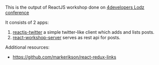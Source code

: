 This is the output of ReactJS workshop done on [4developers Lodz conference](https://lodz.4developers.org.pl/lecture.html#id=38127)

It consists of 2 apps:

1. [reactjs-twitter](reactjs-twitter) a simple twitter-like client which adds and lists posts.
2. [react-workshop-server](react-workshop-server) serves as rest api for posts.

Additional resources:
- https://github.com/markerikson/react-redux-links